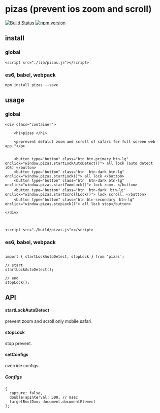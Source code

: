 # pizas (prevent ios zoom and scroll)

[![Build Status](https://travis-ci.org/coa00/pizas.svg?branch=master)](https://travis-ci.org/coa00/pizas)
[![npm version](https://badge.fury.io/js/pizas.svg)](https://badge.fury.io/js/pizas)
## install

### global

```
<script src="./lib/pizas.js"></script>
```


### es6, babel, webpack

```$xslt
npm install pizas --save
```



## usage

### global

```$xslt
<div class="container">

    <h1>pizas </h1>

    <p>prevent defalut zoom and scroll of safari for full screen web app."</p>


    <button type="button" class="btn btn-primary btn-lg" onclick="window.pizas.startLockAutoDetect()"> all lock (auto detect iOS) </button>
    <button type="button" class="btn  btn-dark btn-lg" onclick="window.pizas.startLock()"> all lock </button>
    <button type="button" class="btn  btn-dark btn-lg" onclick="window.pizas.startZoomLock()"> lock zoom. </button>
    <button type="button" class="btn  btn-dark　btn-lg" onclick="window.pizas.startScrollLock()"> lock scroll. </button>
    <button type="button" class="btn btn-secondary　btn-lg" onclick="window.pizas.stopLock()"> all lock stop</button>

</div>



<script src="./build/pizas.js"></script>

```

### es6, babel, webpack

```$xslt

import { startLockAutoDetect, stopLock } from 'pizas';

// start
startLockAutoDetect();

// end
stopLock();

```

## API


#### startLockAutoDetect

prevent zoom and scroll only mobile safari.


#### stopLock
stop prevent.
 
#### setConfigs
override configs.


##### Configs

```$xslt
{
  capture: false,
  doubleTapInterval: 500, // msec
  targetRootDom: document.documentElement
};
```

